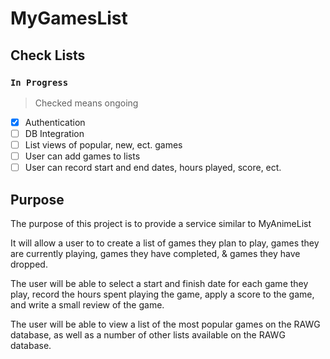 # MyGamesList

## Check Lists

### `In Progress`

> Checked means ongoing

- [x] Authentication
- [ ] DB Integration
- [ ] List views of popular, new, ect. games
- [ ] User can add games to lists
- [ ] User can record start and end dates, hours played, score, ect.

## Purpose

The purpose of this project is to provide a service similar to MyAnimeList

It will allow a user to to create a list of games they plan to play, games they are currently playing, games they have completed, & games they have dropped.

The user will be able to select a start and finish date for each game they play, record the hours spent playing the game, apply a score to the game, and write a small review of the game.

The user will be able to view a list of the most popular games on the RAWG database, as well as a number of other lists available on the RAWG database.
